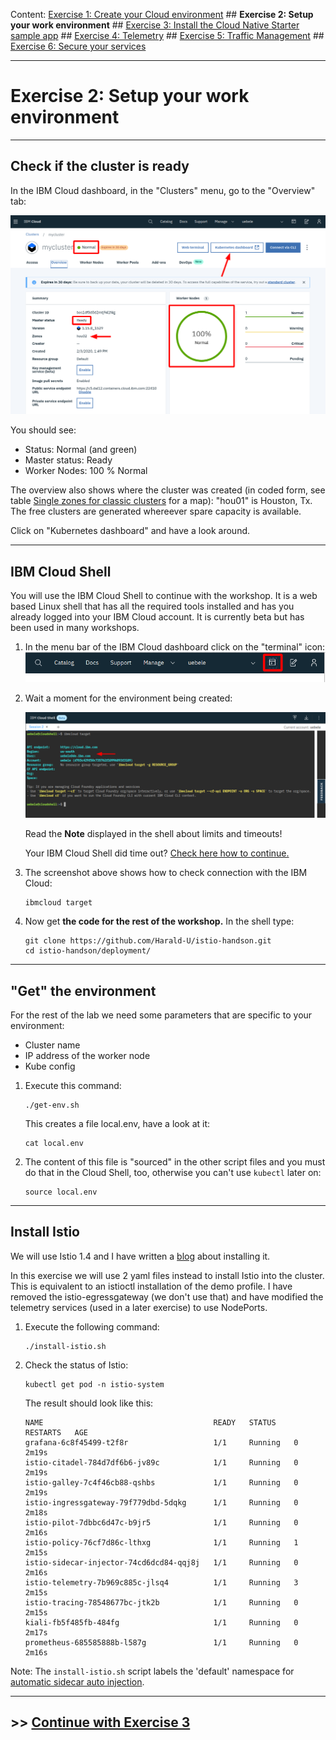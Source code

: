 Content:
[Exercise 1: Create your Cloud environment](exercise1.md) ##
**Exercise 2: Setup your work environment** ##
[Exercise 3: Install the Cloud Native Starter sample app](exercise3.md) ##
[Exercise 4: Telemetry](exercise4.md) ##
[Exercise 5: Traffic Management](exercise5.md) ##
[Exercise 6: Secure your services](exercise6.md)

---

# Exercise 2: Setup your work environment

---

## Check if the cluster is ready

In the IBM Cloud dashboard, in the "Clusters" menu, go to the "Overview" tab:

![cluster overview](../images/cluster_overview.png)

You should see:
- Status: Normal (and green)
- Master status: Ready
- Worker Nodes: 100 % Normal

The overview also shows where the cluster was created (in coded form, see table [Single zones for classic clusters](https://cloud.ibm.com/docs/containers?topic=containers-regions-and-zones#zones) for a map): "hou01" is Houston, Tx. The free clusters are generated whereever spare capacity is available.

Click on "Kubernetes dashboard" and have a look around.

---

## IBM Cloud Shell

You will use the IBM Cloud Shell to continue with the workshop. It is a web based Linux shell that has all the required tools installed and has you already logged into your IBM Cloud account. It is currently beta but has been used in many workshops.

1. In the menu bar of the IBM Cloud dashboard click on the "terminal" icon:
    ![access clsh](../images/access_cloudshell.png)

1. Wait a moment for the environment being created:

    ![cloudshell](../images/cloudshell.png)

    Read the **Note** displayed in the shell about limits and timeouts!

    Your IBM Cloud Shell did time out? [Check here how to continue.](miscellaneous.md)

1. The screenshot above shows how to check connection with the IBM Cloud:

    ```
    ibmcloud target
    ```

1. Now get **the code for the rest of the workshop.** In the shell type:

    ```
    git clone https://github.com/Harald-U/istio-handson.git
    cd istio-handson/deployment/
    ```

---

## "Get" the environment

For the rest of the lab we need some parameters that are specific to your environment:

- Cluster name
- IP address of the worker node
- Kube config

1. Execute this command:

    ```
    ./get-env.sh
    ```

    This creates a file local.env, have a look at it:

    ```
    cat local.env
    ```

1. The content of this file is "sourced" in the other script files and you must do that in the Cloud Shell, too, otherwise you can't use `kubectl` later on:

    ```
    source local.env
    ```

---

## Install Istio

We will use Istio 1.4 and I have written a [blog](https://haralduebele.blog/2019/11/21/installing-istio-1-4-new-version-new-methods/) about installing it.

In this exercise we will use 2 yaml files instead to install Istio into the cluster. This is equivalent to an istioctl installation of the demo profile. I have removed the istio-egressgateway (we don't use that) and have modified the telemetry services (used in a later exercise) to use NodePorts.

1. Execute the following command:

    ```
    ./install-istio.sh
    ```

1. Check the status of Istio:

    ```
    kubectl get pod -n istio-system
    ```

    The result should look like this:

    ```
    NAME                                      READY   STATUS    RESTARTS   AGE
    grafana-6c8f45499-t2f8r                   1/1     Running   0          2m19s
    istio-citadel-784d7df6b6-jv89c            1/1     Running   0          2m19s
    istio-galley-7c4f46cb88-qshbs             1/1     Running   0          2m19s
    istio-ingressgateway-79f779dbd-5dqkg      1/1     Running   0          2m18s
    istio-pilot-7dbbc6d47c-b9jr5              1/1     Running   0          2m16s
    istio-policy-76cf7d86c-lthxg              1/1     Running   1          2m15s
    istio-sidecar-injector-74cd6dcd84-qqj8j   1/1     Running   0          2m16s
    istio-telemetry-7b969c885c-jlsq4          1/1     Running   3          2m15s
    istio-tracing-78548677bc-jtk2b            1/1     Running   0          2m15s
    kiali-fb5f485fb-484fg                     1/1     Running   0          2m17s
    prometheus-685585888b-l587g               1/1     Running   0          2m16s
    ```

Note: The `install-istio.sh` script labels the 'default' namespace for [automatic sidecar auto injection](https://istio.io/docs/setup/additional-setup/sidecar-injection/#deploying-an-app).

---

## >> [Continue with Exercise 3](exercise3.md)
